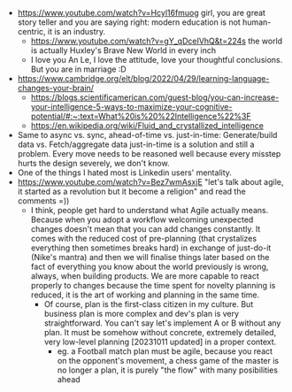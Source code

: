 - https://www.youtube.com/watch?v=Hcyl16fmuog girl, you are great story teller and you are saying right: modern education is not human-centric, it is an industry.
	- https://www.youtube.com/watch?v=gY_qDceIVhQ&t=224s the world is actually Huxley's Brave New World in every inch
	- I love you An Le, I love the attitude, love your thoughtful conclusions. But you are in marriage :D
- https://www.cambridge.org/elt/blog/2022/04/29/learning-language-changes-your-brain/
	- https://blogs.scientificamerican.com/guest-blog/you-can-increase-your-intelligence-5-ways-to-maximize-your-cognitive-potential/#:~:text=What%20is%20%22Intelligence%22%3F
	- https://en.wikipedia.org/wiki/Fluid_and_crystallized_intelligence
- Same to async vs. sync, ahead-of-time vs. just-in-time: Generate/build data vs. Fetch/aggregate data just-in-time is a solution and still a problem. Every move needs to be reasoned well because every misstep hurts the design severely, we don't know.
- One of the things I hated most is Linkedin users' mentality.
- https://www.youtube.com/watch?v=Bez7wmAsxjE "let's talk about agile, it started as a revolution but it become a religion" and read the comments =))
	- I think, people get hard to understand what Agile actually means. Because when you adopt a workflow welcoming unexpected changes doesn't mean that you can add changes constantly. It comes with the reduced cost of pre-planning (that crystalizes everything then sometimes breaks hard) in exchange of just-do-it (Nike's mantra) and then we will finalise things later based on the fact of everything you know about the world previously is wrong, always, when building products. We are more capable to react properly to changes because the time spent for novelty planning is reduced, it is the art of working and planning in the same time.
		- Of course, plan is the first-class citizen in my culture. But business plan is more complex and dev's plan is very straightforward. You can't say let's implement A or B without any plan. It must be somehow without concrete, extremely detailed, very low-level planning [20231011 updated] in a proper context.
			- eg. a Football match plan must be agile, because you react on the opponent's movement, a chess game of the master is no longer a plan, it is purely "the flow" with many posibilities ahead